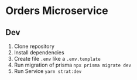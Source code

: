 # Orders Microservice


## Dev

1. Clone repository
2. Install dependencies
3. Create file `.env` like a `.env.template`
4. Run migration of prisma `npx prisma migrate dev`
5. Run Service `yarn strat:dev`
